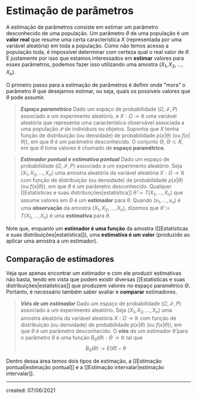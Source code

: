 # Estimação de parâmetros
A estimação de parâmetros consiste em estimar um parâmetro desconhecido de uma população. Um parâmetro $\theta$ de uma população é um **valor real** que resume uma certa característica $X$ (representada por uma variável aleatória) em toda a população. Como não temos acesso a população toda, é impossível determinar com certeza qual o real valor de $\theta$.
É justamente por isso que estamos interessados em **estimar** valores para esses parâmetros, podemos fazer isso utilizando uma amostra $(X_1, X_2, \dots, X_n)$.

O primeiro passo para a estimação de parâmetros é definir onde "mora" o parâmetro $\theta$ que desejamos estimar, ou seja, quais os possíveis valores que $\theta$ pode assumir.

> ***Espaço paramétrico***
> Dado um espaço de probabilidade $(\Omega, \mathcal{F}, P)$ associado a um experimento aleatório, e $X : \Omega \rightarrow \mathbb{R}$ uma variável aleatória que representa uma característica observável associada a uma população $\mathcal{P}$ de indivíduos ou objetos. Suponha que $X$ tenha função de distribuição (ou densidade) de probabilidade $p(x|\theta)$ (ou $f(x|\theta)$), em que $\theta$ é um parâmetro desconhecido. O conjunto $\Theta$, $\Theta \subset {R}$, em que $\theta$ toma valores é chamado de **espaço paramétrico**.

> ***Estimador pontual e estimativa pontual***
> Dado um espaço de probabilidade $(\Omega, \mathcal{F}, P)$ associado a um experimento aleatório. Seja $(X_1, X_2, \dots, X_n)$ uma amostra aleatória da variável aleatória $X : \Omega \rightarrow \mathbb{R}$ com função de distribuição (ou densidade) de probabilidade $p(x|\theta)$ (ou $f(x|\theta)$), em que $\theta$ é um parâmetro desconhecido. Qualquer [[Estatísticas e suas distribuições|estatística]] $\hat{\theta} := T(X_1, \dots, X_n)$ que assume valores em $\Theta$ é um **estimador** para $\theta$. Quando $(x_1, \dots, x_n)$ é uma **observação** da amostra $(X_1, X_2, \dots, X_n)$, dizemos que $\hat{\theta} := T(X_1,\dots,X_n)$ é uma **estimativa** para $\theta$.

Note que, enquanto um **estimador é uma função** da amostra ([[Estatísticas e suas distribuições|estatística]]), uma **estimativa é um valor** (produzido ao aplicar uma amostra a um estimador).

## Comparação de estimadores
Veja que apenas encontrar um estimador e com ele produzir estimativas não basta, tendo em vista que podem existir diversas [[Estatísticas e suas distribuições|estatísticas]] que produzem valores no espaço paramétrico $\Theta$. Portanto, é necessário também saber avaliar e **comparar** estimadores.

> ***Viés de um estimador***
>Dado um espaço de probabilidade $(\Omega, \mathcal{F}, P)$ associado a um experimento aleatório. Seja $(X_1, X_2, \dots, X_n)$ uma amostra aleatória da variável aleatória $X : \Omega \rightarrow \mathbb{R}$ com função de distribuição (ou densidade) de probabilidade $p(x|\theta)$ (ou $f(x|\theta)$), em que $\theta$ é um parâmetro desconhecido. O **viés** de um estimador $\hat{\theta}$ para o parâmetro $\theta$ é uma função $B_{\hat{\theta}}(\theta) : \Theta \rightarrow \mathbb{R}$ tal que
>$$
  B_{\hat{\theta}}(\theta) := E(\hat{\theta}) - \theta
>$$



Dentro dessa área temos dois tipos de estimação, a [[Estimação pontual|estimação pontual]] e a [[Estimação intervalar|estimação intervalar]].

---

created: 07/06/2021
